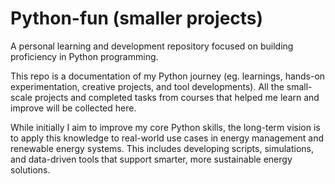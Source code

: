 # Python-fun (smaller projects)
 A personal learning and development repository focused on building proficiency in Python programming. 
 
 This repo is a documentation of my Python journey (eg. learnings, hands-on experimentation, creative projects, and tool developments).
 All the small-scale projects and completed tasks from courses that helped me learn and improve will be collected here.
  
 While initially I aim to improve my core Python skills, the long-term vision is to apply this knowledge to real-world use cases in energy management and renewable energy systems.
 This includes developing scripts, simulations, and data-driven tools that support smarter, more sustainable energy solutions.
